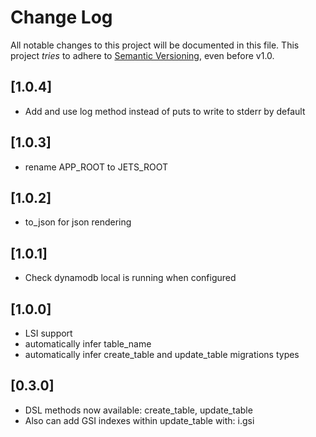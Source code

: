 # Change Log

All notable changes to this project will be documented in this file.
This project *tries* to adhere to [Semantic Versioning](http://semver.org/), even before v1.0.

## [1.0.4]
- Add and use log method instead of puts to write to stderr by default

## [1.0.3]
- rename APP_ROOT to JETS_ROOT

## [1.0.2]
- to_json for json rendering

## [1.0.1]
- Check dynamodb local is running when configured

## [1.0.0]
- LSI support
- automatically infer table_name
- automatically infer create_table and update_table migrations types

## [0.3.0]
- DSL methods now available: create_table, update_table
- Also can add GSI indexes within update_table with: i.gsi
